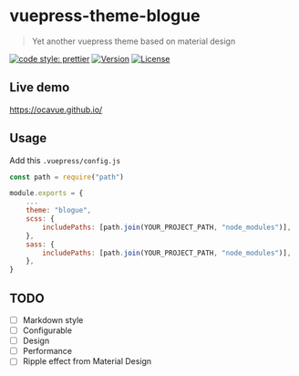 # vuepress-theme-blogue

> Yet another vuepress theme based on material design

[![code style: prettier](https://img.shields.io/badge/code_style-prettier-ff69b4.svg)](https://github.com/prettier/prettier)
[![Version](https://img.shields.io/npm/v/vuepress-theme-blogue.svg)](https://www.npmjs.com/package/vuepress-theme-blogue)
[![License](https://img.shields.io/npm/l/vuepress-theme-blogue.svg)](https://www.npmjs.com/package/vuepress-theme-blogue)

## Live demo

https://ocavue.github.io/

## Usage

Add this `.vuepress/config.js`

```js
const path = require("path")

module.exports = {
    ...
    theme: "blogue",
    scss: {
        includePaths: [path.join(YOUR_PROJECT_PATH, "node_modules")],
    },
    sass: {
        includePaths: [path.join(YOUR_PROJECT_PATH, "node_modules")],
    },
}
```

## TODO

- [ ] Markdown style
- [ ] Configurable
- [ ] Design
- [ ] Performance
- [ ] Ripple effect from Material Design
